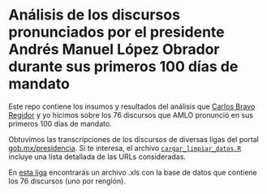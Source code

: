 # Análisis de los discursos pronunciados por el presidente Andrés Manuel López Obrador durante sus primeros 100 días de mandato

Este repo contiene los insumos y resultados del análisis que [Carlos Bravo Regidor](https://twitter.com/carlosbravoreg) y yo hicimos sobre los 76 discursos que AMLO pronunció en sus primeros 100 días de mandato.

Obtuvimos las transcripciones de los discursos de diversas ligas del portal [gob.mx/presidencia](https://www.gob.mx/presidencia). Si te interesa, el archivo [`cargar_limpiar_datos.R`](https://github.com/segasi/analisis_discursos_amlo_100_dias) incluye una lista detallada de las URLs consideradas.

En [esta liga](https://github.com/segasi/analisis_discursos_amlo_100_dias) encontrarás un archivo .xls con la base de datos que contiene los 76 discursos (uno por renglón).


